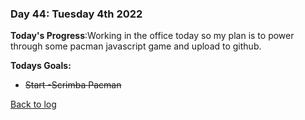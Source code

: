 ### Day 44: Tuesday 4th 2022

**Today's Progress**:Working in the office today so my plan is to power through some pacman javascript game and upload to github.  

**Todays Goals:** 
- ~~Start -Scrimba Pacman~~


[Back to log](/log.md)